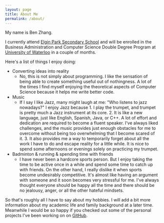 ```yaml
---
layout: page
title: About Me
permalink: /about/
---
```


My name is Ben Zhang.

I currently attend [Elgin Park Secondary School](http://elginpark.net) and will be enrolled in the Business Administration and Computer Science Double Degree Program at [University of Waterloo](https://uwaterloo.ca/) in a couple of months.

Here's a list of things I enjoy doing:

* Converting ideas into reality
  * No, this is not simply about programming. I like the sensation of being able to create something useful out of nothingness. A lot of the times I find myself enjoying the theoretical aspects of Computer Science because it helps me write better code.
* Music
  * If I say I like Jazz, many might laugh at me: "Who listens to jazz nowadays?" I enjoy Jazz because 1. I play the trumpet, and trumpet is pretty much a Jazz instrument at its core. 2. It is like a new language, just like English, Spanish, Java, or C++. A lot of effort and dedication are required to become a fluent speaker. I've always liked challenges, and the music provides just enough obstacles for me to overcome without being too overwhelming that I become scared of it. 3. It also provides me a way to temporarily forget about all the work I have to do and escape reality for a little while. It is nice to spend some afternoons or evenings solely on practicing my trumpet.
* Badminton & running & spending time with friends
  * I have never been a hardcore sports person. But I enjoy taking the time to be active once in a while and spend some time to catch up with friends. On the other hand, I really dislike it when sports become undesirably competitive. It's almost like having an argument with someone and it soon becomes very stressful for me. I've always thought everyone should be happy all the time and there should be no jealousy, anger, or all the other hateful mindsets.

So that's roughly all I have to say about my hobbies. I will add a bit more information about my academic life and family background at a later time. Meanwhile I would be so happy if you checked out some of the personal projects I've been working on on [GitHub](https://github.com/ben-z).
